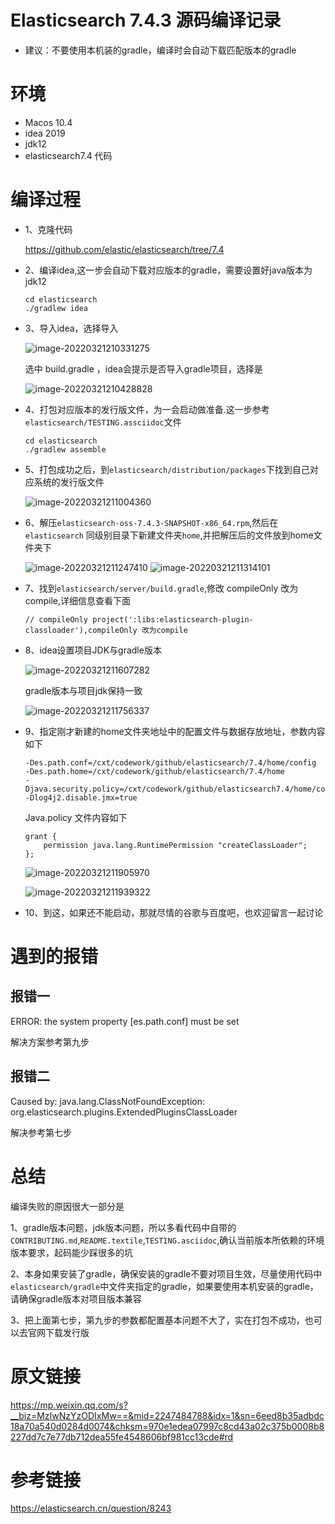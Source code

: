 # Elasticsearch 7.4.3 源码编译记录

- 建议：不要使用本机装的gradle，编译时会自动下载匹配版本的gradle

# 环境

* Macos 10.4
* idea 2019
* jdk12
* elasticsearch7.4 代码

# 编译过程

* 1、克隆代码

  https://github.com/elastic/elasticsearch/tree/7.4

* 2、编译idea,这一步会自动下载对应版本的gradle，需要设置好java版本为jdk12

  ```text
  cd elasticsearch
  ./gradlew idea
  ```

* 3、导入idea，选择导入

  ![image-20220321210331275](https://gitee.com/cuixt/photo/raw/master/uPic/2022%20/03%20/image-20220321210331275.png)

  

  选中 build.gradle ，idea会提示是否导入gradle项目，选择是

  ![image-20220321210428828](https://gitee.com/cuixt/photo/raw/master/uPic/2022%20/03%20/image-20220321210428828.png)

  

* 4、打包对应版本的发行版文件，为一会启动做准备.这一步参考`elasticsearch/TESTING.assciidoc`文件

  ```text
  cd elasticsearch
  ./gradlew assemble
  ```

* 5、打包成功之后，到`elasticsearch/distribution/packages`下找到自己对应系统的发行版文件

  <img src="https://gitee.com/cuixt/photo/raw/master/uPic/2022%20/03%20/image-20220321211004360.png" alt="image-20220321211004360" style="zoom:100%;" />

* 6、解压`elasticsearch-oss-7.4.3-SNAPSHOT-x86_64.rpm`,然后在`elasticsearch` 同级别目录下新建文件夹`home`,并把解压后的文件放到home文件夹下

  <img src="https://gitee.com/cuixt/photo/raw/master/uPic/2022%20/03%20/image-20220321211247410.png" alt="image-20220321211247410" style="zoom:100%;" />

  <img src="https://gitee.com/cuixt/photo/raw/master/uPic/2022%20/03%20/image-20220321211314101.png" alt="image-20220321211314101" style="zoom:100%;" />

* 7、找到`elasticsearch/server/build.gradle`,修改 compileOnly 改为compile,详细信息查看下面

  ```text
  // compileOnly project(':libs:elasticsearch-plugin-classloader'),compileOnly 改为compile
  ```

* 8、idea设置项目JDK与gradle版本

  ![image-20220321211607282](https://gitee.com/cuixt/photo/raw/master/uPic/2022%20/03%20/image-20220321211607282.png)

  gradle版本与项目jdk保持一致

  ![image-20220321211756337](https://gitee.com/cuixt/photo/raw/master/uPic/2022%20/03%20/image-20220321211756337.png)

* 9、指定刚才新建的home文件夹地址中的配置文件与数据存放地址，参数内容如下

  ```text
  -Des.path.conf=/cxt/codework/github/elasticsearch/7.4/home/config
  -Des.path.home=/cxt/codework/github/elasticsearch/7.4/home
  -Djava.security.policy=/cxt/codework/github/elasticsearch7.4/home/config/java.policy
  -Dlog4j2.disable.jmx=true
  ```

  Java.policy 文件内容如下

  ```text
  grant {
      permission java.lang.RuntimePermission "createClassLoader";
  };
  ```

  

  ![image-20220321211905970](https://gitee.com/cuixt/photo/raw/master/uPic/2022%20/03%20/image-20220321211905970.png)

  ![image-20220321211939322](https://gitee.com/cuixt/photo/raw/master/uPic/2022%20/03%20/image-20220321211939322.png)

* 10、到这，如果还不能启动，那就尽情的谷歌与百度吧，也欢迎留言一起讨论

# 遇到的报错



## 报错一

ERROR: the system property [es.path.conf] must be set

解决方案参考第九步

## 报错二

Caused by: java.lang.ClassNotFoundException: org.elasticsearch.plugins.ExtendedPluginsClassLoader

解决参考第七步

# 总结

编译失败的原因很大一部分是

1、gradle版本问题，jdk版本问题，所以多看代码中自带的`CONTRIBUTING.md`,`README.textile`,`TESTING.asciidoc`,确认当前版本所依赖的环境版本要求，起码能少踩很多的坑

2、本身如果安装了gradle，确保安装的gradle不要对项目生效，尽量使用代码中`elasticsearch/gradle`中文件夹指定的gradle，如果要使用本机安装的gradle，请确保gradle版本对项目版本兼容

3、把上面第七步，第九步的参数都配置基本问题不大了，实在打包不成功，也可以去官网下载发行版

# 原文链接

https://mp.weixin.qq.com/s?__biz=MzIwNzYzODIxMw==&mid=2247484788&idx=1&sn=6eed8b35adbdc18a70a540d0284d0074&chksm=970e1edea07997c8cd43a02c375b0008b8227dd7c7e77db712dea55fe4548606bf981cc13cde#rd

# 参考链接

https://elasticsearch.cn/question/8243
